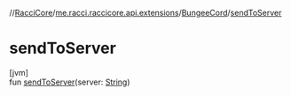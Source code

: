 //[RacciCore](../../../index.md)/[me.racci.raccicore.api.extensions](../index.md)/[BungeeCord](index.md)/[sendToServer](send-to-server.md)

# sendToServer

[jvm]\
fun [sendToServer](send-to-server.md)(server: [String](https://kotlinlang.org/api/latest/jvm/stdlib/kotlin/-string/index.html))
